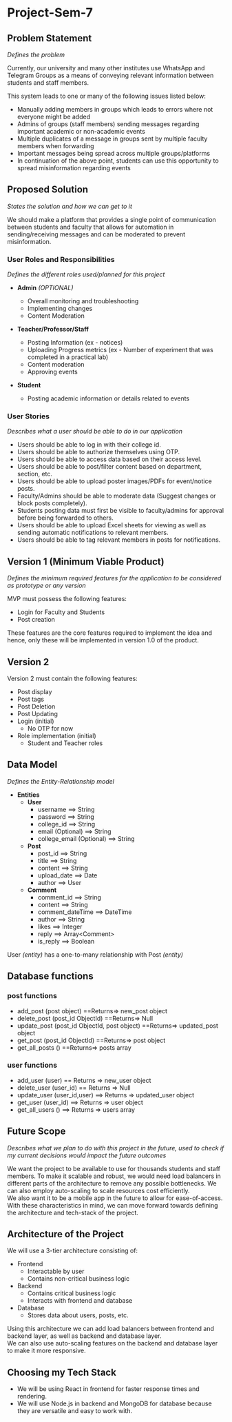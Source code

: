 # Project-Sem-7

## Problem Statement
_Defines the problem_

Currently, our university and many other institutes use WhatsApp and Telegram Groups as a means of conveying relevant information between students and staff members.

This system leads to one or many of the following issues listed below:
* Manually adding members in groups which leads to errors where not everyone might be added
* Admins of groups (staff members) sending messages regarding important academic or non-academic events
* Multiple duplicates of a message in groups sent by multiple faculty members when forwarding
* Important messages being spread across multiple groups/platforms
* In continuation of the above point, students can use this opportunity to spread misinformation regarding events

## Proposed Solution
_States the solution and how we can get to it_

We should make a platform that provides a single point of communication between students and faculty that allows for automation in sending/receiving messages and can be moderated to prevent misinformation.

### User Roles and Responsibilities
_Defines the different roles used/planned for this project_
* **Admin** _(OPTIONAL)_
    * Overall monitoring and troubleshooting
    * Implementing changes
    * Content Moderation

* **Teacher/Professor/Staff**
    * Posting Information (ex - notices)
    * Uploading Progress metrics (ex - Number of experiment that was completed in a practical lab)
    * Content moderation
    * Approving events

* **Student**
    * Posting academic information or details related to events

### User Stories
_Describes what a user should be able to do in our application_

* Users should be able to log in with their college id.
* Users should be able to authorize themselves using OTP.
* Users should be able to access data based on their access level.
* Users should be able to post/filter content based on department, section, etc.
* Users should be able to upload poster images/PDFs for event/notice posts.
* Faculty/Admins should be able to moderate data (Suggest changes or block posts completely).
* Students posting data must first be visible to faculty/admins for approval before being forwarded to others.
* Users should be able to upload Excel sheets for viewing as well as sending automatic notifications to relevant members.
* Users should be able to tag relevant members in posts for notifications.

## Version 1 (Minimum Viable Product)
_Defines the minimum required features for the application to be considered as prototype or any version_

MVP must possess the following features:
* Login for Faculty and Students
* Post creation

These features are the core features required to implement the idea and hence, only these will be implemented in version 1.0 of the product.

## Version 2
Version 2 must contain the following features:
 * Post display
 * Post tags
 * Post Deletion
 * Post Updating
 * Login (initial)
   * No OTP for now
 * Role implementation (initial)
   * Student and Teacher roles

## Data Model
_Defines the Entity-Relationship model_

* **Entities**
    * **User**
        * username ==> String
        * password ==> String
        * college_id ==> String
        * email (Optional) ==> String
        * college_email (Optional) ==> String
    * **Post**
        * post_id ==> String
        * title ==> String
        * content ==> String
        * upload_date ==> Date
        * author ==> User
    * **Comment**
        * comment_id ==> String
        * content ==> String
        * comment_dateTime ==> DateTime
        * author ==> String
        * likes ==> Integer
        * reply ==> Array\<Comment\>
        * is_reply ==> Boolean

User _(entity)_ has a one-to-many relationship with Post _(entity)_

## Database functions

### post functions
- add_post (post object) ==Returns=> new_post object
- delete_post (post_id ObjectId) ==Returns=> Null
- update_post (post_id ObjectId, post object) ==Returns=> updated_post object
- get_post (post_id ObjectId) ==Returns=> post object
- get_all_posts () ==Returns=> posts array <post object>

### user functions
- add_user  (user) == Returns => new_user object
- delete_user (user_id) == Returns => Null
- update_user (user_id,user) ==> Returns => updated_user object
- get_user (user_id) ==> Returns => user object
- get_all_users () ==> Returns => users array <user object>

## Future Scope
_Describes what we plan to do with this project in the future, used to check if my current decisions would impact the future outcomes_

We want the project to be available to use for thousands students and staff members. To make it scalable and robust, we would need load balancers in different parts of the architecture to remove any possible bottlenecks. We can also employ auto-scaling to scale resources cost efficiently.<br>
We also want it to be a mobile app in the future to allow for ease-of-access.<br>
With these characteristics in mind, we can move forward towards defining the architecture and tech-stack of the project.

## Architecture of the Project

We will use a 3-tier architecture consisting of:
* Frontend
    * Interactable by user
    * Contains non-critical business logic
* Backend
    * Contains critical business logic
    * Interacts with frontend and database
* Database
    * Stores data about users, posts, etc.

Using this architecture we can add load balancers between frontend and backend layer, as well as backend and database layer.<br>
We can also use auto-scaling features on the backend and database layer to make it more responsive.

## Choosing my Tech Stack
* We will be using React in frontend for faster response times and rendering.
* We will use Node.js in backend and MongoDB for database because they are versatile and easy to work with.
